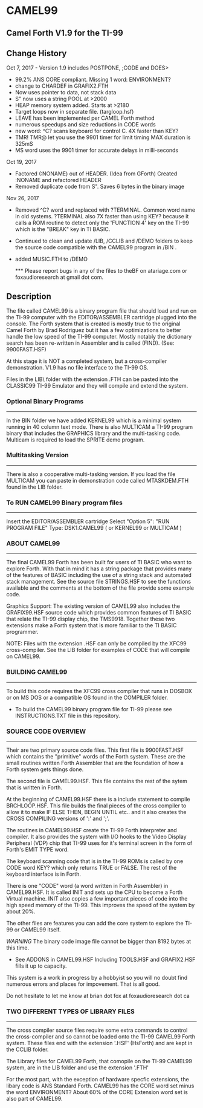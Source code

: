 # CAMEL99
Camel Forth V1.9 for the TI-99
------------------------------
## Change History
Oct 7, 2017  - Version 1.9 includes POSTPONE, ;CODE and DOES>
- 99.2% ANS CORE compliant. Missing 1 word: ENVIRONMENT?
- change to CHARDEF in GRAFIX2.FTH         
- Now uses pointer to data, not stack data             
- S" now uses a string POOL at >2000            
- HEAP memory system added. Starts at >2180             
- Target loops now in separate file. (targloop.hsf)             
- LEAVE has been implemented per CAMEL Forth method               
- numerous speedups and size reductions in CODE words              
- new word: ^C? scans keyboard for control C. 4X faster than KEY?                
- TMR! TMR@ let you use the 9901 timer for limit timing MAX duration is 325mS            
- MS word uses the 9901 timer for accurate delays in milli-seconds 

Oct 19, 2017
- Factored (:NONAME) out of HEADER. (Idea from GForth) Created :NONAME and refactored HEADER
- Removed duplicate code from S".  Saves 6 bytes in the binary image

Nov 26, 2017
- Removed ^C? word and replaced with ?TERMINAL. Common word name in old systems. ?TERMINAL also 7X faster than using KEY?
  because it calls a ROM routine to detect only the 'FUNCTION 4' key on the TI-99 which is the "BREAK" key in TI BASIC. 
- Continued to clean and update /LIB, /CCLIB and /DEMO folders to keep the source code compatible with the CAMEL99
  program in /BIN .  
- added MUSIC.FTH to /DEMO  
  
  *** Please report bugs in any of the files to theBF on atariage.com or foxaudioresearch at gmail dot com.
 

## Description
The file called CAMEL99 is a binary program file that should load and run on the TI-99 computer with the EDITOR/ASSEMBLER cartridge plugged into the console. The Forth system that is created is mostly true to the original Camel Forth by Brad Rodriguez but it has a few optimizations to better handle the low speed of the TI-99 computer.  Mostly notably the dictionary search has been re-written in Assembler and is called (FIND). (See: 9900FAST.HSF)

At this stage it is NOT a completed system, but a cross-compiler demonstration. V1.9 has no file interface to the TI-99 OS.

Files in the LIB\ folder with the extension .FTH can be pasted into the CLASSIC99 TI-99 Emulator and they will compile and extend the system.

### Optional Binary Programs
------------------------
In the BIN folder we have added KERNEL99 which is a minimal system running in 40 column text mode. There is also MULTICAM a TI-99 program binary that includes the GRAPHICS library and the multi-tasking code. Multicam is required to load the SPRITE demo program.

### Multitasking Version
--------------------
There is also a cooperative multi-tasking version. If you load the file MULTICAM
you can paste in demonstration code called MTASKDEM.FTH found in the LIB folder.

### To RUN CAMEL99 Binary program files
-----------------------------------
Insert the EDITOR/ASSEMBLER cartridge
Select "Option 5":  "RUN PROGRAM FILE"
Type:  DSK1.CAMEL99   ( or KERNEL99  or MULTICAM )

### ABOUT CAMEL99
-------------
The final CAMEL99 Forth has been built for users of TI BASIC who want to explore Forth. With that in mind it has a string package that provides many of the features of BASIC including the use of a string stack and automated stack management. See the source file STRINGS.HSF to see the functions available and the comments at the bottom of the file provide some example code.  

Graphics Support:
The existing version of CAMEL99 also includes the GRAFIX99.HSF source code which provides common features of TI BASIC that relate the TI-99 display chip, the TMS9918.  Together these two extensions make a Forth system that is more familiar to the TI BASIC programmer.

NOTE: Files with the extension .HSF can only be compiled by the XFC99 cross-compiler. See the LIB folder for examples of CODE that will compile on CAMEL99.

### BUILDING CAMEL99
----------------
To build this code requires the XFC99 cross compiler that runs in DOSBOX or on MS DOS or a compatible OS found in the COMPILER folder.

* To build the CAMEL99 binary program file for TI-99 please see INSTRUCTIONS.TXT file in this repository.

### SOURCE CODE OVERVIEW
-----------------------
Their are two primary source code files. 
This first file is 9900FAST.HSF which contains the "primitive" words of the Forth system. These are the small routines written Forth Assembler that are the foundation of how a Forth system gets things done. 

The second file is CAMEL99.HSF.  This file contains the rest of the sytem that is written in Forth. 

At the beginning of CAMEL99.HSF there is a include statement to compile BRCHLOOP.HSF. This file builds the final pieces of the cross compiler to allow it to make IF ELSE THEN, BEGIN UNTIL etc.. and it also creates the CROSS COMPILING versions of ':' and ';'.

The routines in CAMEL99.HSF create the TI-99 Forth interpreter and compiler. It also provides the system with I/O hooks to the Video Display Peripheral (VDP) chip that TI-99 uses for it's terminal screen in the form of Forth's EMIT TYPE word.

The keyboard scanning code that is in the TI-99 ROMs is called by one CODE word KEY? which only returns TRUE or FALSE.  The rest of the keyboard interface is in Forth.

There is one "CODE" word (a word written in Forth Assembler) in CAMEL99.HSF. It is called INIT and sets up the CPU to become a Forth Virtual machine. INIT also copies a few important pieces of code into the high speed memory of the TI-99. This improves the speed of the system by about 20%.  

The other files are features you can add the core system to explore the TI-99 or CAMEL99 itself.

*WARNING* The binary code image file cannot be bigger than 8192 bytes at this time.  
- See ADDONS in CAMEL99.HSF
Including TOOLS.HSF and GRAFIX2.HSF fills it up to capacity.

This system is a work in progress by a hobbyist so you will no doubt find numerous errors and places for impovement. That is all good.

Do not hesitate to let me know at brian dot fox at foxaudioresearch dot ca

### TWO DIFFERENT TYPES OF LIBRARY FILES
------------------------------------

The cross compiler source files require some extra commands to control the cross-compiler and so cannot be loaded onto the TI-99 CAMEL99 Forth system.  These files end with the extension '.HSF'  (HsForth) and are kept in the CCLIB folder.

The Library files for CAMEL99 Forth, that comopile on the TI-99 CAMEL99 system, are in the LIB folder and use the extension '.FTH'  

For the most part, with the exception of hardware specfic extensions, the libary code is ANS Standard Forth. CAMEL99 has the CORE word set minus the word ENVIRONMENT?  About 60% of the CORE Extension word set is also part of CAMEL99.


